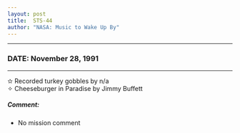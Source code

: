 ```yaml
---
layout: post
title:  STS-44
author: "NASA: Music to Wake Up By"
---
```


----
### DATE: November 28, 1991
----
✫ Recorded turkey gobbles by n/a  &nbsp;<br />✧ Cheeseburger in Paradise by Jimmy Buffett

##### Comment:
* No mission comment

